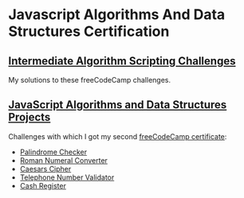 # Javascript Algorithms And Data Structures Certification

## [Intermediate Algorithm Scripting Challenges](https://github.com/kikoalmela/freeCodeCamp-myStuff/tree/master/02-javascript-algorithms-and-data-structures/intermediate-algorithm-scripting)

My solutions to these freeCodeCamp challenges.

## [JavaScript Algorithms and Data Structures Projects](https://github.com/kikoalmela/freeCodeCamp-myStuff/tree/master/02-javascript-algorithms-and-data-structures/projects)

Challenges with which I got my second [freeCodeCamp certificate](https://www.freecodecamp.org/certification/kikoalmela/javascript-algorithms-and-data-structures):
- [Palindrome Checker](https://github.com/kikoalmela/freeCodeCamp-myStuff/blob/master/02-javascript-algorithms-and-data-structures/projects/palindrome-checker)
- [Roman Numeral Converter](https://github.com/kikoalmela/freeCodeCamp-myStuff/blob/master/02-javascript-algorithms-and-data-structures/projects/roman-numeral-converter)
- [Caesars Cipher](https://github.com/kikoalmela/freeCodeCamp-myStuff/blob/master/02-javascript-algorithms-and-data-structures/projects/caesars-cipher)
- [Telephone Number Validator](https://github.com/kikoalmela/freeCodeCamp-myStuff/blob/master/02-javascript-algorithms-and-data-structures/projects/telephone-number-validator)
- [Cash Register](https://github.com/kikoalmela/freeCodeCamp-myStuff/blob/master/02-javascript-algorithms-and-data-structures/projects/cash-register)